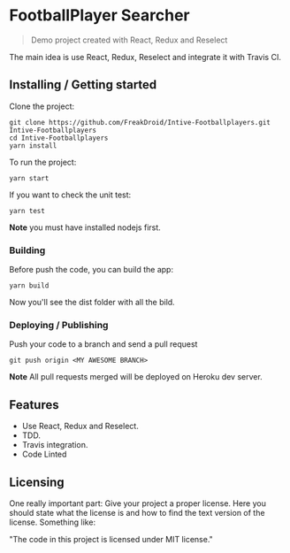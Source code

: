 # FootballPlayer Searcher
> Demo project created with React, Redux and Reselect

The main idea is use React, Redux, Reselect and integrate it with Travis CI.

## Installing / Getting started

Clone the project:

```
git clone https://github.com/FreakDroid/Intive-Footballplayers.git Intive-Footballplayers
cd Intive-Footballplayers
yarn install
```

To run the project:

```
yarn start
```

If you want to check the unit test:

```
yarn test
```

**Note** you must have installed nodejs first.

### Building

Before push the code, you can build the app:

```shell
yarn build
```

Now you'll see the dist folder with all the bild.

### Deploying / Publishing

Push your code to a branch and send a pull request

```shell
git push origin <MY AWESOME BRANCH>
```

**Note** All pull requests merged will be deployed on Heroku dev server.

## Features

* Use React, Redux and Reselect.
* TDD.
* Travis integration.
* Code Linted

## Licensing

One really important part: Give your project a proper license. Here you should
state what the license is and how to find the text version of the license.
Something like:

"The code in this project is licensed under MIT license."